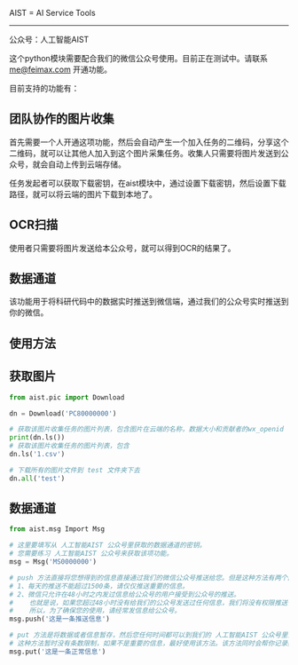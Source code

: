 AIST = AI Service Tools

------------

公众号：人工智能AIST

这个python模块需要配合我们的微信公众号使用。目前正在测试中。请联系 me@feimax.com 开通功能。


目前支持的功能有：

团队协作的图片收集
-----
首先需要一个人开通这项功能，然后会自动产生一个加入任务的二维码，分享这个二维码，就可以让其他人加入到这个图片采集任务。收集人只需要将图片发送到公众号，就会自动上传到云端存储。

任务发起者可以获取下载密钥，在aist模块中，通过设置下载密钥，然后设置下载路径，就可以将云端的图片下载到本地了。


OCR扫描
-----
使用者只需要将图片发送给本公众号，就可以得到OCR的结果了。


数据通道
-----
该功能用于将科研代码中的数据实时推送到微信端，通过我们的公众号实时推送到你的微信。


使用方法
----------
获取图片
------------
```python
from aist.pic import Download

dn = Download('PC80000000')

# 获取该图片收集任务的图片列表，包含图片在云端的名称，数据大小和贡献者的wx_openid
print(dn.ls())
# 获取该图片收集任务的图片列表，包含
dn.ls('1.csv')

# 下载所有的图片文件到 test 文件夹下去
dn.all('test')
```

数据通道
-----------
```python
from aist.msg Import Msg

# 这里要填写从 人工智能AIST 公众号里获取的数据通道的密钥。
# 您需要练习 人工智能AIST 公众号来获取该项功能。
msg = Msg('MS0000000')

# push 方法直接将您想得到的信息直接通过我们的微信公众号推送给您。但是这种方法有两个限制：
# 1、每天的推送不能超过1500条，请仅仅推送重要的信息。
# 2、微信只允许在48小时之内发过信息给公众号的用户接受到公众号的推送。
#    也就是说，如果您超过48小时没有给我们的公众号发送过任何信息，我们将没有权限推送信息给您。
#    所以，为了确保您的使用，请经常发信息给公众号。
msg.push('这是一条推送信息')

# put 方法是将数据或者信息暂存，然后您任何时间都可以到我们的 人工智能AIST 公众号里去查询。
# 这种方法暂时没有条数限制，如果不是重要的信息，最好使用该方法。该方法同时会帮你记录数据暂存的时间，使用GMT标准时间。请自行换算时区
msg.put('这是一条正常信息')
```
